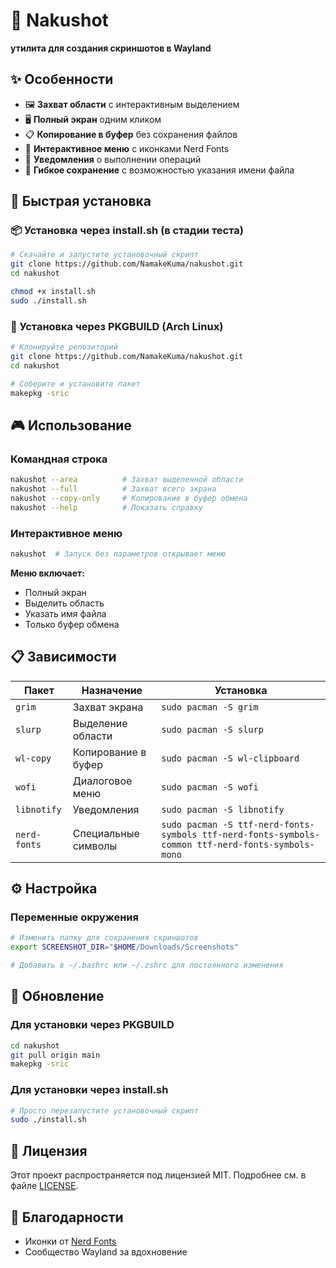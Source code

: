 # 🎯 Nakushot

**утилита для создания скриншотов в Wayland**

## ✨ Особенности

- 🖼️ **Захват области** с интерактивным выделением
- 🖥️ **Полный экран** одним кликом
- 📋 **Копирование в буфер** без сохранения файлов
- 🎨 **Интерактивное меню** с иконками Nerd Fonts
- 🔔 **Уведомления** о выполнении операций
- 📁 **Гибкое сохранение** с возможностью указания имени файла

## 🚀 Быстрая установка

### 📦 Установка через install.sh (в стадии теста)

```bash
# Скачайте и запустите установочный скрипт
git clone https://github.com/NamakeKuma/nakushot.git
cd nakushot

chmod +x install.sh
sudo ./install.sh
```

### 🐧 Установка через PKGBUILD (Arch Linux)

```bash
# Клонируйте репозиторий
git clone https://github.com/NamakeKuma/nakushot.git
cd nakushot

# Соберите и установите пакет
makepkg -sric
```

## 🎮 Использование

### Командная строка
```bash
nakushot --area          # Захват выделенной области
nakushot --full          # Захват всего экрана
nakushot --copy-only     # Копирование в буфер обмена
nakushot --help          # Показать справку
```

### Интерактивное меню
```bash
nakushot  # Запуск без параметров открывает меню
```

**Меню включает:**
- Полный экран
- Выделить область  
- Указать имя файла
- Только буфер обмена

## 📋 Зависимости

| Пакет | Назначение | Установка |
|-------|------------|-----------|
| `grim` | Захват экрана | `sudo pacman -S grim` |
| `slurp` | Выделение области | `sudo pacman -S slurp` |
| `wl-copy` | Копирование в буфер | `sudo pacman -S wl-clipboard` |
| `wofi` | Диалоговое меню | `sudo pacman -S wofi` |
| `libnotify` | Уведомления | `sudo pacman -S libnotify` |
| `nerd-fonts` | Специальные символы | `sudo pacman -S ttf-nerd-fonts-symbols ttf-nerd-fonts-symbols-common ttf-nerd-fonts-symbols-mono` |

## ⚙️ Настройка

### Переменные окружения
```bash
# Изменить папку для сохранения скриншотов
export SCREENSHOT_DIR="$HOME/Downloads/Screenshots"

# Добавить в ~/.bashrc или ~/.zshrc для постоянного изменения
```

## 🔄 Обновление

### Для установки через PKGBUILD
```bash
cd nakushot
git pull origin main
makepkg -sric
```

### Для установки через install.sh
```bash
# Просто перезапустите установочный скрипт
sudo ./install.sh
```

## 📜 Лицензия

Этот проект распространяется под лицензией MIT. Подробнее см. в файле [LICENSE](LICENSE).

## 🙏 Благодарности
- Иконки от [Nerd Fonts](https://www.nerdfonts.com/)
- Сообщество Wayland за вдохновение
